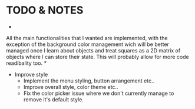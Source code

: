 # TODO & NOTES

*
All the main functionalities that I wanted are implemented,
with the exception of the background color management wich will be
better managed once I learn about objects and treat squares as a 2D matrix
of objects where I can store their state. This will probably allow for more
code readibality too.
*

- Improve style
    - Implement the menu styling, button arrangement etc..
    - Improve overall style, color theme etc..
    - Fix the color picker issue where we don't currently manage to 
        remove it's default style.
